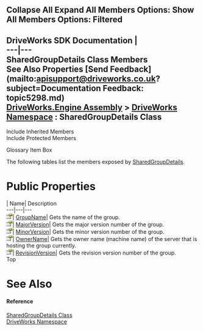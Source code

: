        

 Collapse All Expand All  Members Options: Show All  Members Options: Filtered   
---  
DriveWorks SDK Documentation  |   
---|---  
SharedGroupDetails Class Members   
See Also Properties [Send Feedback](mailto:apisupport@driveworks.co.uk?subject=Documentation Feedback: topic5298.md)  
[DriveWorks.Engine Assembly](topic2156.md) > [DriveWorks Namespace](topic2159.md) : SharedGroupDetails Class  
---  
  
Include Inherited Members    
Include Protected Members  


Glossary Item Box

The following tables list the members exposed by [SharedGroupDetails](topic5298.md).

# Public Properties

| Name| Description  
---|---|---  
![Public Property](dotnetimages/publicProperty.gif)| [GroupName](topic5304.md)| Gets the name of the group.   
![Public Property](dotnetimages/publicProperty.gif)| [MajorVersion](topic5305.md)| Gets the major version number of the group.   
![Public Property](dotnetimages/publicProperty.gif)| [MinorVersion](topic5306.md)| Gets the minor version number of the group.   
![Public Property](dotnetimages/publicProperty.gif)| [OwnerName](topic5307.md)| Gets the owner name (machine name) of the server that is hosting the group currently.   
![Public Property](dotnetimages/publicProperty.gif)| [RevisionVersion](topic5308.md)| Gets the revision version number of the group.   
Top

# See Also

#### Reference

[SharedGroupDetails Class](topic5298.md)   
[DriveWorks Namespace](topic2159.md)


